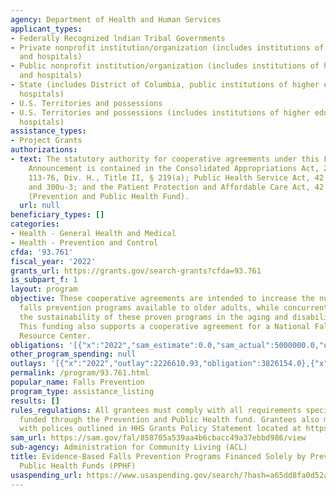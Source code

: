 ```yaml
---
agency: Department of Health and Human Services
applicant_types:
- Federally Recognized lndian Tribal Governments
- Private nonprofit institution/organization (includes institutions of higher education
  and hospitals)
- Public nonprofit institution/organization (includes institutions of higher education
  and hospitals)
- State (includes District of Columbia, public institutions of higher education and
  hospitals)
- U.S. Territories and possessions
- U.S. Territories and possessions (includes institutions of higher education and
  hospitals)
assistance_types:
- Project Grants
authorizations:
- text: The statutory authority for cooperative agreements under this Funding Opportunity
    Announcement is contained in the Consolidated Appropriations Act, 2014, Pub. L.
    113-76, Div. H., Title II, § 219(a); Public Health Service Act, 42 U.S.C. §§ 300u-2
    and 300u-3; and the Patient Protection and Affordable Care Act, 42 U.S.C. § 300u-11
    (Prevention and Public Health Fund).
  url: null
beneficiary_types: []
categories:
- Health - General Health and Medical
- Health - Prevention and Control
cfda: '93.761'
fiscal_year: '2022'
grants_url: https://grants.gov/search-grants?cfda=93.761
is_subpart_f: 1
layout: program
objective: These cooperative agreements are intended to increase the number of evidence-based
  falls prevention programs available to older adults, while concurrently increasing
  the sustainability of these proven programs in the aging and disability networks.
  This funding also supports a cooperative agreement for a National Falls Prevention
  Resource Center.
obligations: '[{"x":"2022","sam_estimate":0.0,"sam_actual":5000000.0,"usa_spending_actual":4544128.31},{"x":"2023","sam_estimate":7014710.0,"sam_actual":0.0,"usa_spending_actual":7014710.96},{"x":"2024","sam_estimate":0.0,"sam_actual":0.0,"usa_spending_actual":7084864.07}]'
other_program_spending: null
outlays: '[{"x":"2022","outlay":2226610.93,"obligation":3826154.0},{"x":"2023","outlay":877467.55,"obligation":4304135.97},{"x":"2024","outlay":23392.84,"obligation":6099264.0}]'
permalink: /program/93.761.html
popular_name: Falls Prevention
program_type: assistance_listing
results: []
rules_regulations: All grantees must comply with all requirements specified for grants
  funded through the Prevention and Public Health fund. Grantees also must comply
  with polices outlined in HHS Grants Policy Statement located at https://www.hhs.gov/grants/grants/grants-policies-regulations/index.html.
sam_url: https://sam.gov/fal/858705a539aa4b6cbacc49a37ebbd986/view
sub-agency: Administration for Community Living (ACL)
title: Evidence-Based Falls Prevention Programs Financed Solely by Prevention and
  Public Health Funds (PPHF)
usaspending_url: https://www.usaspending.gov/search/?hash=a65dd8fa0d52af47e8e9cd101335ff47
---
```

